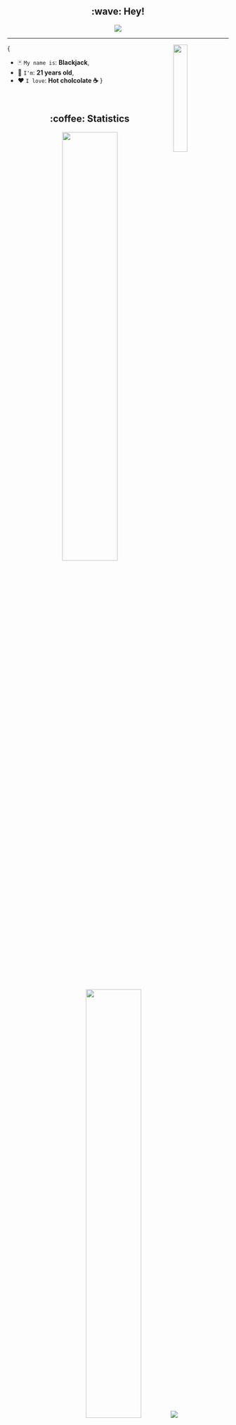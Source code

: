 <h2 align="center">:wave: Hey!</h2>

<p align="center">
    <img src="https://komarev.com/ghpvc/?username=theblackjackdev&color=blueviolet"/>
</p>

<hr/>

<img align='right' src='https://i.pinimg.com/236x/f1/36/cd/f136cd1bb2c5c2bf6b6b8de476e123e7.jpg' width='25%'>  

{  
* :black_joker: `My name is`: **Blackjack**,
* :slot_machine: `I'm`: **21 years old**,
* :heart: `I love`: **Hot cholcolate ☕️**
}

<br/>

<h2 align="center">:coffee: Statistics</h2>

<p align="center">
  <img height="50%" width="auto" src ="https://github-readme-stats.vercel.app/api?username=theblackjackdev&show_icons=true&count_private=true&theme=material-palenight&hide_border=true&hide=issues,contribs&bg_color=00000000">
  <img height="50%" width="auto" src ="https://github-readme-stats.vercel.app/api/top-langs/?username=theblackjackdev&layout=compact&hide_border=true&theme=material-palenight&bg_color=00000000&langs_count=6&hide=jupyter%20notebook,tex,css,php&exclude_repo=Pacman-AI">
  <img src ="https://github-readme-streak-stats.herokuapp.com?user=theblackjackdev&theme=material-palenight&hide_border=true&background=FFFFFF00">
</p>

<p align="center">
    <img src="https://github-profile-trophy.vercel.app/?username=theblackjackdev&theme=tokyonight"/>
</p>

<h2 align="center">:seedling: My Skills</h2>

<h4 align="center">:computer: Programming languages (and html)</h4>

<p align="center">
<a href=""><img alt="C#" src="https://custom-icon-badges.demolab.com/badge/C%23-68217A.svg?logo=cs2&logoColor=white"></a>
<a href=""><img alt="CSS" src="https://img.shields.io/badge/CSS-1572B6.svg?logo=css3&logoColor=white"></a>
<a href=""><img alt="HTML" src="https://img.shields.io/badge/HTML-E34F26.svg?logo=html5&logoColor=white"></a>
<a href=""><img alt="Java" src="https://custom-icon-badges.demolab.com/badge/Java-007396.svg?logo=java&logoColor=white"></a>
<a href=""><img alt="JavaScript" src="https://img.shields.io/badge/JavaScript-F7DF1E.svg?logo=javascript&logoColor=black"></a>
<a href=""><img alt="Markdown" src="https://img.shields.io/badge/Markdown-000000.svg?logo=markdown&logoColor=white"></a>
<a href=""><img alt="Node.js" src="https://img.shields.io/badge/Node.js-43853D.svg?logo=node.js&logoColor=white"></a>
<a href=""><img alt="Python" src="https://img.shields.io/badge/Python-14354C.svg?logo=python&logoColor=white"></a>
<a href=""><img alt="SQL" src="https://custom-icon-badges.demolab.com/badge/SQL-025E8C.svg?logo=database&logoColor=white"></a>
</p>

<h4 align="center">:books: Frameworks and Libraries</h4>

<p align="center">
<a href="#"><img alt="Bootstrap" src="https://img.shields.io/badge/Bootstrap-7952B3.svg?logo=bootstrap&logoColor=white"></a>
<a href="#"><img alt="Dotnet" src="https://img.shields.io/badge/Dotnet-512BD4.svg?logo=dotnet&logoColor=white"></a>
</p>
```
